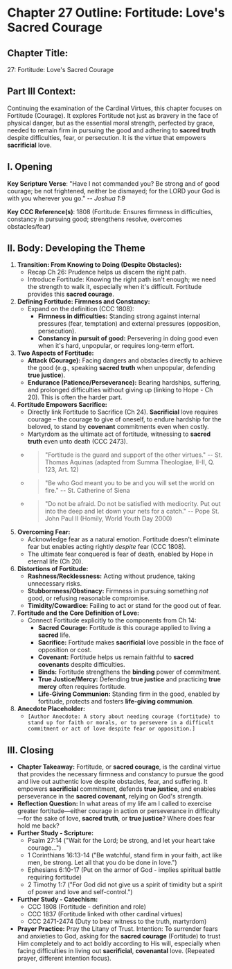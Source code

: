 # Chapter 27 Outline: Fortitude: Love's Sacred Courage

## Chapter Title:
27: Fortitude: Love's Sacred Courage

## Part III Context:
Continuing the examination of the Cardinal Virtues, this chapter focuses on Fortitude (Courage). It explores Fortitude not just as bravery in the face of physical danger, but as the essential moral strength, perfected by grace, needed to remain firm in pursuing the good and adhering to **sacred truth** despite difficulties, fear, or persecution. It is the virtue that empowers **sacrificial** love.

## I. Opening

**Key Scripture Verse**: "Have I not commanded you? Be strong and of good courage; be not frightened, neither be dismayed; for the LORD your God is with you wherever you go." -- *Joshua 1:9*

**Key CCC Reference(s)**: 1808 (Fortitude: Ensures firmness in difficulties, constancy in pursuing good; strengthens resolve, overcomes obstacles/fear)

## II. Body: Developing the Theme

1.  **Transition: From Knowing to Doing (Despite Obstacles):**
    *   Recap Ch 26: Prudence helps us discern the right path.
    *   Introduce Fortitude: Knowing the right path isn't enough; we need the strength to walk it, especially when it's difficult. Fortitude provides this **sacred courage**.
2.  **Defining Fortitude: Firmness and Constancy:**
    *   Expand on the definition (CCC 1808):
        *   **Firmness in difficulties:** Standing strong against internal pressures (fear, temptation) and external pressures (opposition, persecution).
        *   **Constancy in pursuit of good:** Persevering in doing good even when it's hard, unpopular, or requires long-term effort.
3.  **Two Aspects of Fortitude:**
    *   **Attack (Courage):** Facing dangers and obstacles directly to achieve the good (e.g., speaking **sacred truth** when unpopular, defending **true justice**).
    *   **Endurance (Patience/Perseverance):** Bearing hardships, suffering, and prolonged difficulties without giving up (linking to Hope - Ch 20). This is often the harder part.
4.  **Fortitude Empowers Sacrifice:**
    *   Directly link Fortitude to Sacrifice (Ch 24). **Sacrificial** love requires courage – the courage to give of oneself, to endure hardship for the beloved, to stand by **covenant** commitments even when costly.
    *   Martyrdom as the ultimate act of fortitude, witnessing to **sacred truth** even unto death (CCC 2473).
    *   > "Fortitude is the guard and support of the other virtues." -- St. Thomas Aquinas (adapted from Summa Theologiae, II-II, Q. 123, Art. 12)
    *   > "Be who God meant you to be and you will set the world on fire." -- St. Catherine of Siena
    *   > "Do not be afraid. Do not be satisfied with mediocrity. Put out into the deep and let down your nets for a catch." -- Pope St. John Paul II (Homily, World Youth Day 2000)
5.  **Overcoming Fear:**
    *   Acknowledge fear as a natural emotion. Fortitude doesn't eliminate fear but enables acting rightly *despite* fear (CCC 1808).
    *   The ultimate fear conquered is fear of death, enabled by Hope in eternal life (Ch 20).
6.  **Distortions of Fortitude:**
    *   **Rashness/Recklessness:** Acting without prudence, taking unnecessary risks.
    *   **Stubbornness/Obstinacy:** Firmness in pursuing something *not* good, or refusing reasonable compromise.
    *   **Timidity/Cowardice:** Failing to act or stand for the good out of fear.
7.  **Fortitude and the Core Definition of Love:**
    *   Connect Fortitude explicitly to the components from Ch 14:
        *   **Sacred Courage:** Fortitude *is* this courage applied to living a **sacred** life.
        *   **Sacrifice:** Fortitude makes **sacrificial** love possible in the face of opposition or cost.
        *   **Covenant:** Fortitude helps us remain faithful to **sacred covenants** despite difficulties.
        *   **Binds:** Fortitude strengthens the **binding** power of commitment.
        *   **True Justice/Mercy:** Defending **true justice** and practicing **true mercy** often requires fortitude.
        *   **Life-Giving Communion:** Standing firm in the good, enabled by fortitude, protects and fosters **life-giving communion**.
8.  **Anecdote Placeholder:**
    *   `[Author Anecdote: A story about needing courage (fortitude) to stand up for faith or morals, or to persevere in a difficult commitment or act of love despite fear or opposition.]`

## III. Closing

*   **Chapter Takeaway:** Fortitude, or **sacred courage**, is the cardinal virtue that provides the necessary firmness and constancy to pursue the good and live out authentic love despite obstacles, fear, and suffering. It empowers **sacrificial** commitment, defends **true justice**, and enables perseverance in the **sacred covenant**, relying on God's strength.
*   **Reflection Question:** In what areas of my life am I called to exercise greater fortitude—either courage in action or perseverance in difficulty—for the sake of love, **sacred truth**, or **true justice**? Where does fear hold me back?
*   **Further Study - Scripture:**
    *   Psalm 27:14 ("Wait for the Lord; be strong, and let your heart take courage...")
    *   1 Corinthians 16:13-14 ("Be watchful, stand firm in your faith, act like men, be strong. Let all that you do be done in love.")
    *   Ephesians 6:10-17 (Put on the armor of God - implies spiritual battle requiring fortitude)
    *   2 Timothy 1:7 ("For God did not give us a spirit of timidity but a spirit of power and love and self-control.")
*   **Further Study - Catechism:**
    *   CCC 1808 (Fortitude - definition and role)
    *   CCC 1837 (Fortitude linked with other cardinal virtues)
    *   CCC 2471-2474 (Duty to bear witness to the truth, martyrdom)
*   **Prayer Practice:** Pray the Litany of Trust. Intention: To surrender fears and anxieties to God, asking for the **sacred courage** (Fortitude) to trust Him completely and to act boldly according to His will, especially when facing difficulties in living out **sacrificial**, **covenantal** love. (Repeated prayer, different intention focus).

